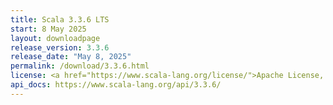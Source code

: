 ```yaml
---
title: Scala 3.3.6 LTS
start: 8 May 2025
layout: downloadpage
release_version: 3.3.6
release_date: "May 8, 2025"
permalink: /download/3.3.6.html
license: <a href="https://www.scala-lang.org/license/">Apache License, Version 2.0</a>
api_docs: https://www.scala-lang.org/api/3.3.6/
---
```

